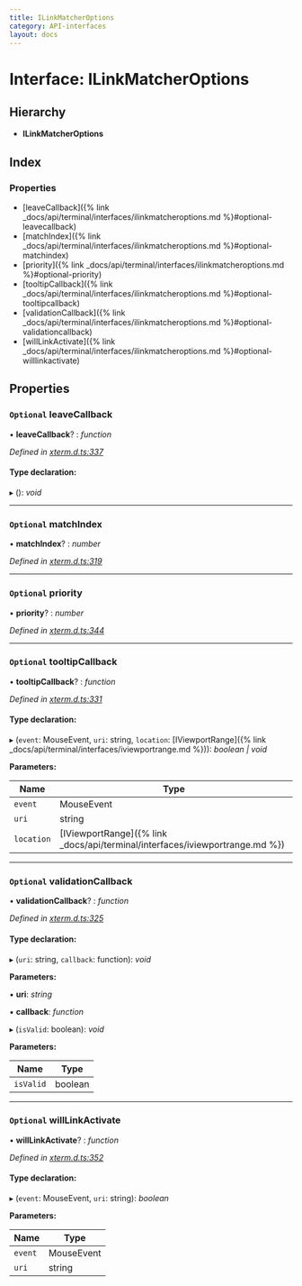 ```yaml
---
title: ILinkMatcherOptions
category: API-interfaces
layout: docs
---
```



# Interface: ILinkMatcherOptions

## Hierarchy

* **ILinkMatcherOptions**

## Index

### Properties

* [leaveCallback]({% link _docs/api/terminal/interfaces/ilinkmatcheroptions.md %}#optional-leavecallback)
* [matchIndex]({% link _docs/api/terminal/interfaces/ilinkmatcheroptions.md %}#optional-matchindex)
* [priority]({% link _docs/api/terminal/interfaces/ilinkmatcheroptions.md %}#optional-priority)
* [tooltipCallback]({% link _docs/api/terminal/interfaces/ilinkmatcheroptions.md %}#optional-tooltipcallback)
* [validationCallback]({% link _docs/api/terminal/interfaces/ilinkmatcheroptions.md %}#optional-validationcallback)
* [willLinkActivate]({% link _docs/api/terminal/interfaces/ilinkmatcheroptions.md %}#optional-willlinkactivate)

## Properties

### `Optional` leaveCallback

• **leaveCallback**? : *function*

*Defined in [xterm.d.ts:337](https://github.com/meganrogge/xterm.js/blob/4.13.0/typings/xterm.d.ts#L337)*

#### Type declaration:

▸ (): *void*

___

### `Optional` matchIndex

• **matchIndex**? : *number*

*Defined in [xterm.d.ts:319](https://github.com/meganrogge/xterm.js/blob/4.13.0/typings/xterm.d.ts#L319)*

___

### `Optional` priority

• **priority**? : *number*

*Defined in [xterm.d.ts:344](https://github.com/meganrogge/xterm.js/blob/4.13.0/typings/xterm.d.ts#L344)*

___

### `Optional` tooltipCallback

• **tooltipCallback**? : *function*

*Defined in [xterm.d.ts:331](https://github.com/meganrogge/xterm.js/blob/4.13.0/typings/xterm.d.ts#L331)*

#### Type declaration:

▸ (`event`: MouseEvent, `uri`: string, `location`: [IViewportRange]({% link _docs/api/terminal/interfaces/iviewportrange.md %})): *boolean | void*

**Parameters:**

Name | Type |
------ | ------ |
`event` | MouseEvent |
`uri` | string |
`location` | [IViewportRange]({% link _docs/api/terminal/interfaces/iviewportrange.md %}) |

___

### `Optional` validationCallback

• **validationCallback**? : *function*

*Defined in [xterm.d.ts:325](https://github.com/meganrogge/xterm.js/blob/4.13.0/typings/xterm.d.ts#L325)*

#### Type declaration:

▸ (`uri`: string, `callback`: function): *void*

**Parameters:**

▪ **uri**: *string*

▪ **callback**: *function*

▸ (`isValid`: boolean): *void*

**Parameters:**

Name | Type |
------ | ------ |
`isValid` | boolean |

___

### `Optional` willLinkActivate

• **willLinkActivate**? : *function*

*Defined in [xterm.d.ts:352](https://github.com/meganrogge/xterm.js/blob/4.13.0/typings/xterm.d.ts#L352)*

#### Type declaration:

▸ (`event`: MouseEvent, `uri`: string): *boolean*

**Parameters:**

Name | Type |
------ | ------ |
`event` | MouseEvent |
`uri` | string |
